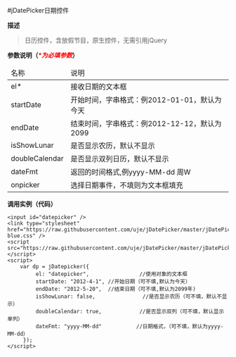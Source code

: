 #jDatePicker日期控件

**描述**

>日历控件，含放假节目，原生控件，无需引用jQuery

**参数说明（<em style='color: #f00;'>\*为必填参数</em>）**

<table>
    <thead>
        <tr>
            <td>名称</td>
            <td>说明</td>
        </tr>
    </thead>
    <tbody>
        <tr>
            <td>
                el<em>*</em>
            </td>
            <td>接收日期的文本框</td>
        </tr>
        <tr>
            <td>startDate</td>
            <td>开始时间，字串格式：例2012-01-01，默认为今天</td>
        </tr>
        <tr>
            <td>endDate</td>
            <td>结束时间，字串格式：例2012-12-12，默认为2099</td>
        </tr>
        <tr>
            <td>isShowLunar</td>
            <td>是否显示农历，默认不显示</td>
        </tr>
        <tr>
            <td>doubleCalendar</td>
            <td>是否显示双列日历，默认不显示</td>
        </tr>
        <tr>
            <td>dateFmt</td>
            <td>返回的时间格式,例yyyy-MM-dd 周W</td>
        </tr>
        <tr>
            <td>onpicker</td>
            <td>选择日期事件，不填则为文本框填充</td>
        </tr>
    </tbody>
</table>

**调用实例（代码）**

    <input id="datepicker" />
    <link type="stylesheet" href="https://raw.githubusercontent.com/uje/jDatePicker/master/jDatePicker-blue.css" />
    <script src="https://raw.githubusercontent.com/uje/jDatePicker/master/jDatePicker.js"></script>
    <script>
        var dp = jDatepicker({
             el: "datepicker",                //使用对象的文本框
             startDate: "2012-4-1", //开始日期（可不填,默认为今天）
             endDate: "2012-5-20",  //结束日期（可不填,默认为2099年)
             isShowLunar: false,               //是否显示农历（可不填，默认不显示）
             doubleCalendar: true,            //是否显示双列（可不填，默认显示单列）
             dateFmt: "yyyy-MM-dd"           //日期格式，（可不填，默认为yyyy-MM-dd）
         });
    </script>

